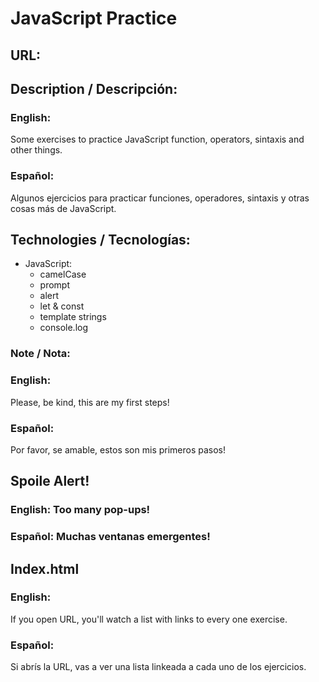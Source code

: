 # JavaScript Practice

## URL: 

## Description / Descripción: 
### English:
Some exercises to practice JavaScript function, operators, sintaxis and other things.

### Español:
Algunos ejercicios para practicar funciones, operadores, sintaxis y otras cosas más de JavaScript.

## Technologies / Tecnologías:
- JavaScript:
    - camelCase
    - prompt
    - alert
    - let & const
    - template strings
    - console.log

### Note / Nota:
### English: 
Please, be kind, this are my first steps!

### Español:
Por favor, se amable, estos son mis primeros pasos!

## Spoile Alert!
### English: Too many pop-ups!
### Español: Muchas ventanas emergentes!

## Index.html
### English:
If you open URL, you'll watch a list with links to every one exercise.

### Español:
Si abrís la URL, vas a ver una lista linkeada a cada uno de los ejercicios.

